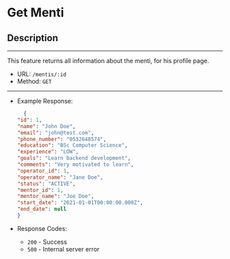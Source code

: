 # Get Menti

## Description

___
This feature returns all information about the menti, for his profile page.

* URL: `/mentis/:id`
* Method: `GET`

___

* Example Response:

    ```json
      {
    "id": 1,
    "name": "John Doe",
    "email": "john@test.com",
    "phone_number": "0532648574",
    "education": "BSc Computer Science",
    "experience": "LOW",
    "goals": "Learn backend development",
    "comments": "Very motivated to learn",
    "operator_id": 1,
    "operator_name": "Jane Doe",
    "status": "ACTIVE",
    "mentor_id": 1,
    "mentor_name": "Joe Doe",
    "start_date": "2021-01-01T00:00:00.000Z",
    "end_date": null
    }
    ```

* Response Codes:
    * `200` - Success
    * `500` - Internal server error


